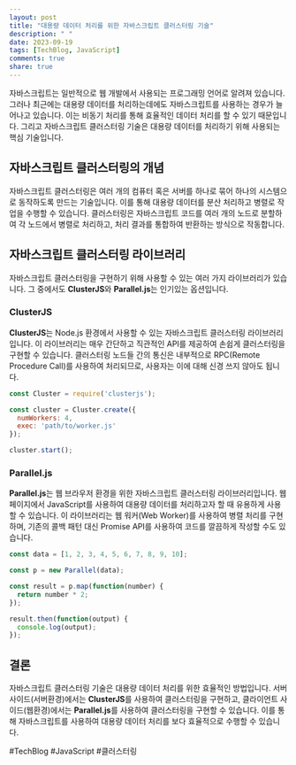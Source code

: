```yaml
---
layout: post
title: "대용량 데이터 처리를 위한 자바스크립트 클러스터링 기술"
description: " "
date: 2023-09-19
tags: [TechBlog, JavaScript]
comments: true
share: true
---
```


자바스크립트는 일반적으로 웹 개발에서 사용되는 프로그래밍 언어로 알려져 있습니다. 그러나 최근에는 대용량 데이터를 처리하는데에도 자바스크립트를 사용하는 경우가 늘어나고 있습니다. 이는 비동기 처리를 통해 효율적인 데이터 처리를 할 수 있기 때문입니다. 그리고 자바스크립트 클러스터링 기술은 대용량 데이터를 처리하기 위해 사용되는 핵심 기술입니다.

## 자바스크립트 클러스터링의 개념

자바스크립트 클러스터링은 여러 개의 컴퓨터 혹은 서버를 하나로 묶어 하나의 시스템으로 동작하도록 만드는 기술입니다. 이를 통해 대용량 데이터를 분산 처리하고 병렬로 작업을 수행할 수 있습니다. 클러스터링은 자바스크립트 코드를 여러 개의 노드로 분할하여 각 노드에서 병렬로 처리하고, 처리 결과를 통합하여 반환하는 방식으로 작동합니다.

## 자바스크립트 클러스터링 라이브러리

자바스크립트 클러스터링을 구현하기 위해 사용할 수 있는 여러 가지 라이브러리가 있습니다. 그 중에서도 **ClusterJS**와 **Parallel.js**는 인기있는 옵션입니다.

### ClusterJS

**ClusterJS**는 Node.js 환경에서 사용할 수 있는 자바스크립트 클러스터링 라이브러리입니다. 이 라이브러리는 매우 간단하고 직관적인 API를 제공하여 손쉽게 클러스터링을 구현할 수 있습니다. 클러스터링 노드들 간의 통신은 내부적으로 RPC(Remote Procedure Call)를 사용하여 처리되므로, 사용자는 이에 대해 신경 쓰지 않아도 됩니다.

```javascript
const Cluster = require('clusterjs');

const cluster = Cluster.create({
  numWorkers: 4,
  exec: 'path/to/worker.js'
});

cluster.start();
```

### Parallel.js

**Parallel.js**는 웹 브라우저 환경을 위한 자바스크립트 클러스터링 라이브러리입니다. 웹 페이지에서 JavaScript를 사용하여 대용량 데이터를 처리하고자 할 때 유용하게 사용할 수 있습니다. 이 라이브러리는 웹 워커(Web Worker)를 사용하여 병렬 처리를 구현하며, 기존의 콜백 패턴 대신 Promise API를 사용하여 코드를 깔끔하게 작성할 수도 있습니다.

```javascript
const data = [1, 2, 3, 4, 5, 6, 7, 8, 9, 10];

const p = new Parallel(data);

const result = p.map(function(number) {
  return number * 2;
});

result.then(function(output) {
  console.log(output);
});
```

## 결론

자바스크립트 클러스터링 기술은 대용량 데이터 처리를 위한 효율적인 방법입니다. 서버 사이드(서버환경)에서는 **ClusterJS**를 사용하여 클러스터링을 구현하고, 클라이언트 사이드(웹환경)에서는 **Parallel.js**를 사용하여 클러스터링을 구현할 수 있습니다. 이를 통해 자바스크립트를 사용하여 대용량 데이터 처리를 보다 효율적으로 수행할 수 있습니다.

#TechBlog #JavaScript #클러스터링